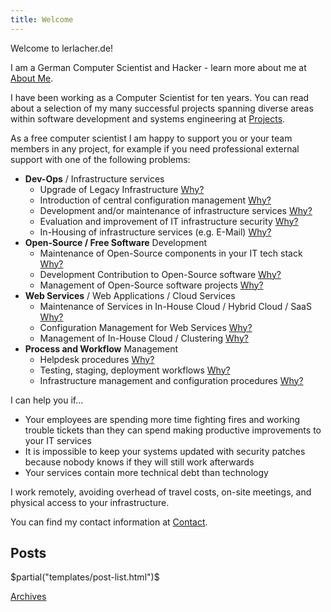 ```yaml
---
title: Welcome
---
```


Welcome to lerlacher.de!

I am a German Computer Scientist and Hacker - learn more about me at [About Me](about.en.html).

I have been working as a Computer Scientist for ten years. You can read about a selection of my many successful projects spanning diverse areas within software development and systems engineering at [Projects](projects.en.html).

As a free computer scientist I am happy to support you or your team members in any project, for example if you need professional external support with one of the following problems:

* **Dev-Ops** / Infrastructure services
    * Upgrade of Legacy Infrastructure [Why?](why.en.html#upgrade_legacy)
    * Introduction of central configuration management [Why?](why.en.html#config_management)
    * Development and/or maintenance of infrastructure services [Why?](why.en.html#infra_services)
    * Evaluation and improvement of IT infrastructure security [Why?](why.en.html#security)
    * In-Housing of infrastructure services (e.g. E-Mail) [Why?](why.en.html#inhousing)
* **Open-Source / Free Software** Development
    * Maintenance of Open-Source components in your IT tech stack [Why?](why.en.html#oss_maint)
    * Development Contribution to Open-Source software [Why?](why.en.html#oss_contrib)
    * Management of Open-Source software projects [Why?](why.en.html#oss_manage)
* **Web Services** / Web Applications / Cloud Services
    * Maintenance of Services in In-House Cloud / Hybrid Cloud / SaaS [Why?](why.en.html#cloud_maint)
    * Configuration Management for Web Services [Why?](why.en.html#web_config)
    * Management of In-House Cloud / Clustering [Why?](why.en.html#cloud_manage)
* **Process and Workflow** Management
    * Helpdesk procedures [Why?](why.en.html#helpdesk)
    * Testing, staging, deployment workflows [Why?](why.en.html#dev_workflow)
    * Infrastructure management and configuration procedures [Why?](why.en.html#infra_workflow)

I can help you if...

* Your employees are spending more time fighting fires and working trouble tickets than they can spend making productive improvements to your IT services
* It is impossible to keep your systems updated with security patches because nobody knows if they will still work afterwards
* Your services contain more technical debt than technology

I work remotely, avoiding overhead of travel costs, on-site meetings, and physical access to your infrastructure.

You can find my contact information at [Contact](contact.en.html).



<h2>Posts</h2>
$partial("templates/post-list.html")$

<p><a href="/archive.en.html">Archives</a></p>
